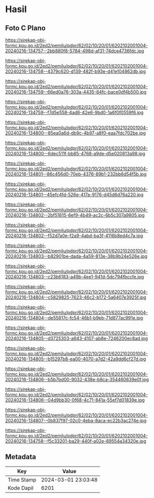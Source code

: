 # Hasil

## Foto C Plano

https://sirekap-obj-formc.kpu.go.id/2ed2/pemilu/pdpr/62/02/10/20/01/6202102001004-20240216-134757--2bb880f8-5784-498d-af31-74dce4736fdc.jpg

https://sirekap-obj-formc.kpu.go.id/2ed2/pemilu/pdpr/62/02/10/20/01/6202102001004-20240216-134758--4379c620-d139-482f-b93e-d41e104862db.jpg

https://sirekap-obj-formc.kpu.go.id/2ed2/pemilu/pdpr/62/02/10/20/01/6202102001004-20240216-134759--66ed0a76-303a-4435-84fc-bace0df4b500.jpg

https://sirekap-obj-formc.kpu.go.id/2ed2/pemilu/pdpr/62/02/10/20/01/6202102001004-20240216-134759--f7d5e558-4ad8-42e6-9bd0-1a6f0f0559f6.jpg

https://sirekap-obj-formc.kpu.go.id/2ed2/pemilu/pdpr/62/02/10/20/01/6202102001004-20240216-134800--85ea0a6d-db9c-4b97-a8f0-eaa7fdc702be.jpg

https://sirekap-obj-formc.kpu.go.id/2ed2/pemilu/pdpr/62/02/10/20/01/6202102001004-20240216-134800--6dec511f-bb85-4768-a9de-d5e020813a98.jpg

https://sirekap-obj-formc.kpu.go.id/2ed2/pemilu/pdpr/62/02/10/20/01/6202102001004-20240216-134801--86c456d0-70eb-4376-89b1-232bb6d54f5b.jpg

https://sirekap-obj-formc.kpu.go.id/2ed2/pemilu/pdpr/62/02/10/20/01/6202102001004-20240216-134801--45efc4fd-526e-417a-9176-d45d6d76a220.jpg

https://sirekap-obj-formc.kpu.go.id/2ed2/pemilu/pdpr/62/02/10/20/01/6202102001004-20240216-134802--2bf51815-6ef9-4b49-ac2c-6b5c307a9805.jpg

https://sirekap-obj-formc.kpu.go.id/2ed2/pemilu/pdpr/62/02/10/20/01/6202102001004-20240216-134802--f52d7a0e-f2a9-4abd-ba3f-4116b8ed4c7a.jpg

https://sirekap-obj-formc.kpu.go.id/2ed2/pemilu/pdpr/62/02/10/20/01/6202102001004-20240216-134803--b82901be-dada-4a59-813e-38b9b24e526e.jpg

https://sirekap-obj-formc.kpu.go.id/2ed2/pemilu/pdpr/62/02/10/20/01/6202102001004-20240216-134803--c23b6183-a49b-4ee1-941d-5dc794fbccfe.jpg

https://sirekap-obj-formc.kpu.go.id/2ed2/pemilu/pdpr/62/02/10/20/01/6202102001004-20240216-134804--c5829825-7623-46c2-b172-5a6407e3925f.jpg

https://sirekap-obj-formc.kpu.go.id/2ed2/pemilu/pdpr/62/02/10/20/01/6202102001004-20240216-134804--de55817c-fc54-46b1-b9eb-71d877ac991e.jpg

https://sirekap-obj-formc.kpu.go.id/2ed2/pemilu/pdpr/62/02/10/20/01/6202102001004-20240216-134805--d3725303-a643-4107-ab8e-7246200ec8ad.jpg

https://sirekap-obj-formc.kpu.go.id/2ed2/pemilu/pdpr/62/02/10/20/01/6202102001004-20240216-134805--b15297b8-ea00-4070-a7d2-42a9dd6cf27d.jpg

https://sirekap-obj-formc.kpu.go.id/2ed2/pemilu/pdpr/62/02/10/20/01/6202102001004-20240216-134806--b5b7bd00-9032-438e-b8ca-354460639e0f.jpg

https://sirekap-obj-formc.kpu.go.id/2ed2/pemilu/pdpr/62/02/10/20/01/6202102001004-20240216-134806--04d9bb30-0f68-4c71-841a-55ef7d01839e.jpg

https://sirekap-obj-formc.kpu.go.id/2ed2/pemilu/pdpr/62/02/10/20/01/6202102001004-20240216-134807--0b837f97-02c0-4eba-8aca-ec22b3ac274e.jpg

https://sirekap-obj-formc.kpu.go.id/2ed2/pemilu/pdpr/62/02/10/20/01/6202102001004-20240216-134758--f5c33201-ba29-440f-a02e-69554a34320e.jpg


## Metadata

| Key        | Value               |
| ---------- | ------------------- |
| Time Stamp | 2024-03-01 23:03:48 |
| Kode Dapil | 6201                |



